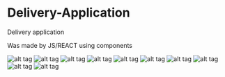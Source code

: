 # Delivery-Application


Delivery application



Was made by JS/REACT using components






![alt tag](assets/1.png)
![alt tag](assets/2.png)
![alt tag](assets/3.png)
![alt tag](assets/4.png)
![alt tag](assets/5.png)
![alt tag](assets/6.png)
![alt tag](assets/7.png)
![alt tag](assets/8.png)
![alt tag](assets/9.png)
![alt tag](assets/10.png)


